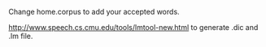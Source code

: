 Change home.corpus to add your accepted words.


http://www.speech.cs.cmu.edu/tools/lmtool-new.html to generate .dic and .lm file.